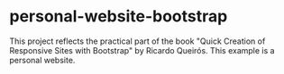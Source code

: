 # personal-website-bootstrap
This project reflects the practical part of the book "Quick Creation of Responsive Sites with Bootstrap" by Ricardo Queirós. This example is a personal website.
